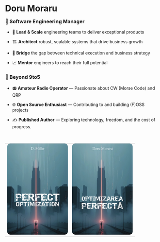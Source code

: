 <div align="left">

  <h1>Doru Moraru</h1>

  <h3 style="margin-top: -3px;">💼 Software Engineering Manager</h3>

  - 🎯 **Lead & Scale** engineering teams to deliver exceptional products

  - 🏗️ **Architect** robust, scalable systems that drive business growth
  
  - 🔧 **Bridge** the gap between technical execution and business strategy

  - 📈 **Mentor** engineers to reach their full potential

  ### 🧩 Beyond 9to5

  - 📻 **Amateur Radio Operator** — Passionate about CW (Morse Code) and QRP

  - 🌐 **Open Source Enthusiast** — Contributing to and building (F)OSS projects
  
  - ✍️ **Published Author** — Exploring technology, freedom, and the cost of progress.

  <br>

  <table>
    <tr>
      <td align="center" width="50%">
        <a target="_blank" href="https://www.amazon.com/Perfect-Optimization-Aequitas-Justitiae-Miller-ebook/dp/B0DW48RYBZ/"><img src="./images/Perfect-Optimization-Doru-Moraru-D-Miller-en.jpg" alt="Perfect Optimization" width="200" style="border-radius: 10px;"/></a>
      </td>
      <td align="center" width="50%">
        <a target="_blank" href="https://edoru.ro/"><img src="./images/Optimizarea-Perfecta-Doru-Moraru-ro.jpg" alt="Optimizarea Perfecta" width="200" style="border-radius: 10px;"/></a>
      </td>
    </tr>
  </table>

</div>
